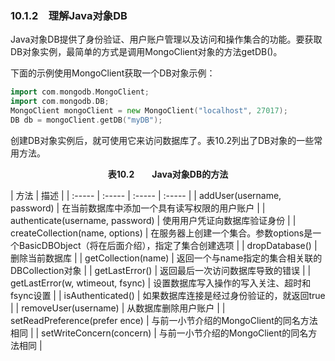 ### 10.1.2　理解Java对象DB

Java对象DB提供了身份验证、用户账户管理以及访问和操作集合的功能。要获取DB对象实例，最简单的方式是调用MongoClient对象的方法getDB()。

下面的示例使用MongoClient获取一个DB对象示例：

```go
import com.mongodb.MongoClient;
import com.mongodb.DB;
MongoClient mongoClient = new MongoClient("localhost", 27017);
DB db = mongoClient.getDB("myDB");
```

创建DB对象实例后，就可使用它来访问数据库了。表10.2列出了DB对象的一些常用方法。

<center class="my_markdown"><b class="my_markdown">表10.2　　Java对象DB的方法</b></center>

| 方法 | 描述 |
| :-----  | :-----  | :-----  | :-----  |
| addUser(username, password) | 在当前数据库中添加一个具有读写权限的用户账户 |
| authenticate(username, password) | 使用用户凭证向数据库验证身份 |
| createCollection(name, options) | 在服务器上创建一个集合。参数options是一个BasicDBObject（将在后面介绍），指定了集合创建选项 |
| dropDatabase() | 删除当前数据库 |
| getCollection(name) | 返回一个与name指定的集合相关联的DBCollection对象 |
| getLastError() | 返回最后一次访问数据库导致的错误 |
| getLastError(w, wtimeout, fsync) | 设置数据库写入操作的写入关注、超时和fsync设置 |
| isAuthenticated() | 如果数据库连接是经过身份验证的，就返回true |
| removeUser(username) | 从数据库删除用户账户 |
| setReadPreference(prefer ence) | 与前一小节介绍的MongoClient的同名方法相同 |
| setWriteConcern(concern) | 与前一小节介绍的MongoClient的同名方法相同 |

